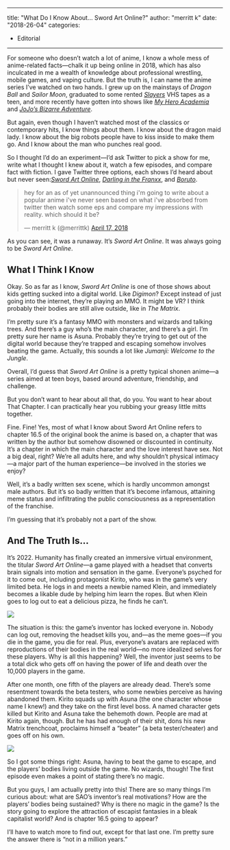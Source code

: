 
---
title: "What Do I Know About&#8230; Sword Art Online?"
author: "merritt k"
date: "2018-26-04"
categories:
- Editorial
---

For someone who doesn&#8217;t watch a lot of anime, I know a whole mess of anime-related facts—chalk it up being online in 2018, which has also inculcated in me a wealth of knowledge about professional wrestling, mobile games, and vaping culture. But the truth is, I can name the anime series I&#8217;ve watched on two hands. I grew up on the mainstays of *Dragon Ball* and *Sailor Moon*, graduated to some rented [*Slayers*](https://vrv.co/series/GR19GN8Z6/The-Slayers?utm_source=editorial_vrv&amp;utm_medium=blog_vrv&amp;utm_campaign=what-do-i-know-about-sword-art-online) VHS tapes as a teen, and more recently have gotten into shows like [*My Hero Academia*](https://vrv.co/series/G6NQ5DWZ6/My-Hero-Academia?utm_source=editorial_vrv&amp;utm_medium=blog_vrv&amp;utm_campaign=what-do-i-know-about-sword-art-online) and [*JoJo&#8217;s Bizarre Adventure*](https://vrv.co/series/GYP8DP1MY/JoJos-Bizarre-Adventure?utm_source=editorial_vrv&amp;utm_medium=blog_vrv&amp;utm_campaign=what-do-i-know-about-sword-art-online).

But again, even though I haven&#8217;t watched most of the classics or contemporary hits, I know things about them. I know about the dragon maid lady. I know about the big robots people have to kiss inside to make them go. And I know about the man who punches real good.

So I thought I&#8217;d do an experiment—I&#8217;d ask Twitter to pick a show for me, write what I thought I knew about it, watch a few episodes, and compare fact with fiction. I gave Twitter three options, each shows I&#8217;d heard about but never seen:*[Sword Art Online](https://vrv.co/series/GR49G9VP6/Sword-Art-Online?utm_source=editorial_vrv&amp;utm_medium=blog_vrv&amp;utm_campaign=what-do-i-know-about-sword-art-online)*, *[Darling in the Franxx](https://vrv.co/series/GY8VEQ95Y/DARLING-in-the-FRANXX?utm_source=editorial_vrv&amp;utm_medium=blog_vrv&amp;utm_campaign=what-do-i-know-about-sword-art-online)*, and *[Boruto](https://vrv.co/series/GR75Q020Y/BORUTO-NARUTO-NEXT-GENERATIONS?utm_source=editorial_vrv&amp;utm_medium=blog_vrv&amp;utm_campaign=what-do-i-know-about-sword-art-online)*.

> hey for an as of yet unannounced thing i&#39;m going to write about a popular anime i&#39;ve never seen based on what i&#39;ve absorbed from twitter then watch some eps and compare my impressions with reality. which should it be?
> 
> &mdash; merritt k (@merrittk) [April 17, 2018](https://twitter.com/merrittk/status/986376357251833856?ref_src=twsrc%5Etfw)

As you can see, it was a runaway. It&#8217;s *Sword Art Online*. It was always going to be *Sword Art Online*.

## What I Think I Know

Okay. So as far as I know, *Sword Art Online* is one of those shows about kids getting sucked into a digital world. Like *Digimon*? Except instead of just going into the internet, they&#8217;re playing an MMO. It might be VR? I think probably their bodies are still alive outside, like in *The Matrix*.

I&#8217;m pretty sure it&#8217;s a fantasy MMO with monsters and wizards and talking trees. And there&#8217;s a guy who&#8217;s the main character, and there&#8217;s a girl. I&#8217;m pretty sure her name is Asuna. Probably they&#8217;re trying to get out of the digital world because they&#8217;re trapped and escaping somehow involves beating the game. Actually, this sounds a lot like *Jumanji: Welcome to the Jungle*.

Overall, I&#8217;d guess that *Sword Art Online* is a pretty typical shonen anime—a series aimed at teen boys, based around adventure, friendship, and challenge.

But you don&#8217;t want to hear about all that, do you. You want to hear about That Chapter. I can practically hear you rubbing your greasy little mitts together.

Fine. Fine! Yes, most of what I know about Sword Art Online refers to chapter 16.5 of the original book the anime is based on, a chapter that was written by the author but somehow disowned or discounted in continuity. It&#8217;s a chapter in which the main character and the love interest have sex. Not a big deal, right? We&#8217;re all adults here, and why shouldn&#8217;t physical intimacy—a major part of the human experience—be involved in the stories we enjoy?

Well, it&#8217;s a badly written sex scene, which is hardly uncommon amongst male authors. But it&#8217;s so badly written that it&#8217;s become infamous, attaining meme status and infiltrating the public consciousness as a representation of the franchise.

I&#8217;m guessing that it&#8217;s probably not a part of the show.

## And The Truth Is&#8230;

It&#8217;s 2022. Humanity has finally created an immersive virtual environment, the titular *Sword Art Online*—a game played with a headset that converts brain signals into motion and sensation in the game. Everyone&#8217;s psyched for it to come out, including protagonist Kirito, who was in the game&#8217;s very limited beta. He logs in and meets a newbie named Klein, and immediately becomes a likable dude by helping him learn the ropes. But when Klein goes to log out to eat a delicious pizza, he finds he can&#8217;t.

![](https://i2.wp.com/vrvblog.co/wp-content/uploads/2018/04/Screen-Shot-2018-04-20-at-10.56.06-AM-e1524758311296-1024x567.png?resize=1024%2C567&#038;ssl=1)

The situation is this: the game&#8217;s inventor has locked everyone in. Nobody can log out, removing the headset kills you, and—as the meme goes—if you die in the game, you die for real. Plus, everyone&#8217;s avatars are replaced with reproductions of their bodies in the real world—no more idealized selves for these players. Why is all this happening? Well, the inventor just seems to be a total dick who gets off on having the power of life and death over the 10,000 players in the game.

After one month, one fifth of the players are already dead. There&#8217;s some resentment towards the beta testers, who some newbies perceive as having abandoned them. Kirito squads up with Asuna (the one character whose name I knew!) and they take on the first level boss. A named character gets killed but Kirito and Asuna take the behemoth down. People are mad at Kirito again, though. But he has had enough of their shit, dons his new Matrix trenchcoat, proclaims himself a &#8220;beater&#8221; (a beta tester/cheater) and goes off on his own.

![](https://i2.wp.com/vrvblog.co/wp-content/uploads/2018/04/Screen-Shot-2018-04-20-at-11.00.08-AM-e1524758289503-1024x563.png?resize=1024%2C563&#038;ssl=1)

So I got some things right: Asuna, having to beat the game to escape, and the players&#8217; bodies living outside the game. No wizards, though! The first episode even makes a point of stating there&#8217;s no magic.

But you guys, I am actually pretty into this! There are so many things I&#8217;m curious about: what are SAO&#8217;s inventor&#8217;s real motivations? How are the players&#8217; bodies being sustained? Why is there no magic in the game? Is the story going to explore the attraction of escapist fantasies in a bleak capitalist world? And is chapter 16.5 going to appear?

I&#8217;ll have to watch more to find out, except for that last one. I&#8217;m pretty sure the answer there is &#8220;not in a million years.&#8221;
